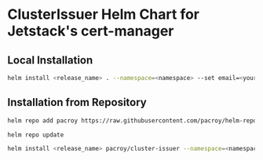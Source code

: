 # ClusterIssuer Helm Chart for Jetstack's cert-manager

## Local Installation

```sh
helm install <release_name> . --namespace=<namespace> --set email=<your@email.com>
```

## Installation from Repository

```sh
helm repo add pacroy https://raw.githubusercontent.com/pacroy/helm-repo/master
```

```sh
helm repo update
```

```sh
helm install <release_name> pacroy/cluster-issuer --namespace=<namespace> --set email=<your@email.com> --set class=<nginx or traefik-cert-manager>
```
